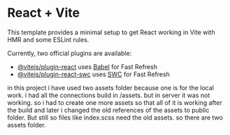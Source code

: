 # React + Vite

This template provides a minimal setup to get React working in Vite with HMR and some ESLint rules.

Currently, two official plugins are available:

- [@vitejs/plugin-react](https://github.com/vitejs/vite-plugin-react/blob/main/packages/plugin-react/README.md) uses [Babel](https://babeljs.io/) for Fast Refresh
- [@vitejs/plugin-react-swc](https://github.com/vitejs/vite-plugin-react-swc) uses [SWC](https://swc.rs/) for Fast Refresh


in this project i have used two assets folder because one is for the local work. i had all the connections build in /assets. but in server it was not working. 
so i had to create one more assets so that all of it is working after the build and later i changed the old references of the assets to public folder. 
But still so files like index.scss need the old assets. 
so there are two assets folder. 